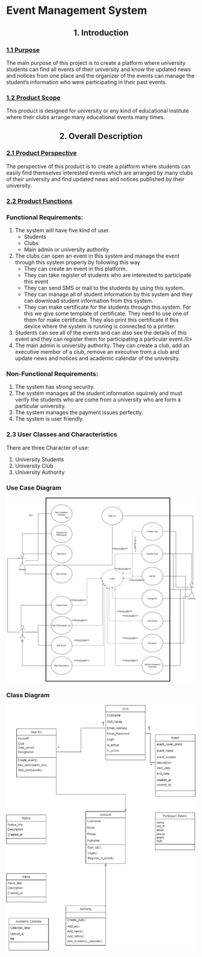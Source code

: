<h1>Event Management System</h1>
<center><h2>1. Introduction</h2></center>
<h3><u>1.1 Purpose</u></h3>
<p>The main purpose of this project is to create a platform where university students can find all events of their university and know the updated news and notices from one place and the organizer of the events can manage the student’s information who were participating in their past events.</p>

<h3><u>1.2 Product Scope</u></h3>
<p>This product is designed for university or any kind of educational institute where their clubs arrange many educational events many times.</p>

<center><h2>2. Overall Description</h2></center>

<h3><u>2.1 Product Perspective</u></h3>
<p>The perspective of this product is to create a platform where students can easily find themselves interested events which are arranged by many clubs of their university and find updated news and notices published by their university.</p>

<h3><u>2.2 Product Functions</u></h3>
<h3>Functional Requirements:</h3>
<ol>
	<li>
	The system will have five kind of user.
		<ul>
			<li>Students</li>
			<li>Clubs</li>
			<li>Main admin or university authority</li>
		</ul>
	</li>
	<li>
	The clubs can open an event in this system and manage the event through this system properly by following this way
	<ul>
		<li>They can create an event in this platform.</li>
		<li>They can take register of students who are interested to participate this event</li>
		<li>They can send SMS or mail to the students by using this system.</li>
		<li>They can manage all of student information by this system and they can download student information from this system.</li>
		<li>They can make certificate for the students through this system. For this we give some template of certificate. They need to use one of them for make certificate. They also print this certificate if this device where the system is running is connected to a printer.</li>
	</ul>
	</li>
	<li>Students can see all of the events and can also see the details of this event and they can register them for participating a particular event./li>
	<li>The main admin is university authority. They can create a club, add an executive member of a club, remove an executive from a club and update news and notices and academic calendar of the university.</li>

</ol>


<h3>Non-Functional Requirements:</h3>
<ol>
	<li>The system has strong security.</li>
	<li>The system manages all the student information squirrely and must verify the students who are come from a university who are form a particular university.</li>
	<li>The system manages the payment issues perfectly.</li>
	<li>The system is user friendly.</li>
</ol>
<h3>2.3 User Classes and Characteristics</h3>
There are three Character of use:
<ol>
	<li>University Students</li>
	<li>University Club</li>
	<li>University Authority</li>
</ol>


<h3>Use Case Diagram</h3>
<img src="usecase.png">

<h3>Class Diagram</h3>
<img src="classdiagram.png">






